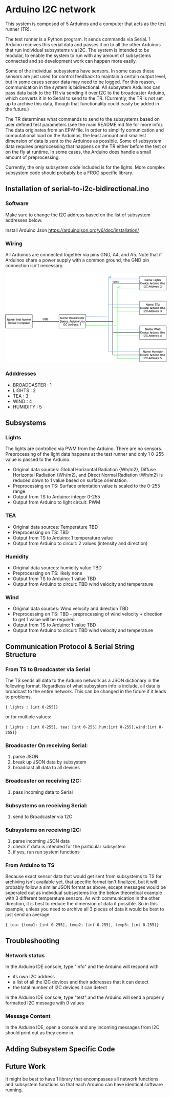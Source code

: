 # Arduino I2C network

This system is composed of 5 Arduinos and a computer that acts as the test runner (TR).

The test runner is a Python program. It sends commands via Serial. 1 Arduino receives this serial data and passes it on to all the other Arduinos that run individual subsystems via I2C. The system is intended to be modular, to enable the system to run with any amount of subsystems connected and so development work can happen more easily.

Some of the individual subsystems have sensors. In some cases these sensors are just used for control feedback to maintain a certain output level, but in some cases sensor data may need to be logged. For this reason, communication in the system is bidirectional. All subsystem Arduinos can pass data back to the TR via sending it over I2C to the broadcaster Arduino, which converts it in to Serial to send to the TR. (Currently, the TR is not set up to archive this data, though that functionality could easily be added in the future.)

The TR determines what commands to send to the subsystems based on user defined test parameters (see the main README.md file for more info). The data originates from an EPW file. In order to simplify comunication and computational load on the Arduinos, the least amount and smallest dimension of data is sent to the Arduinos as possible. Some of subsystem data requires preprocessing that happens on the TR either before the test or on the fly at runtime. In some cases, the Arduino does handle a small amount of preprocessing.

Currently, the only subsystem code included is for the lights. More complex subsystem code should probably be a FROG specific library.

## Installation of serial-to-i2c-bidirectional.ino

### Software

Make sure to change the I2C address based on the list of subsystem addresses below.

Install Arduino Json https://arduinojson.org/v6/doc/installation/

### Wiring

All Arduinos are connected together via pins GND, A4, and A5. Note that if Arduinos share a power supply with a common ground, the GND pin connection isn't necessary.

<img src="/hardware-documentation/wiring/ArduinoNetworkWiring.png">

### Adddresses

 * BROADCASTER : 1
 * LIGHTS : 2
 * TEA : 3
 * WIND : 4
 * HUMIDITY : 5

## Subsystems

### Lights

The lights are controlled via PWM from the Arduino. There are no sensors. Preprocessing of the light data happens at the test runner and only 1 0-255 value is passed to the Arduino.

* Original data sources: Global Horizontal Radiation {Wh/m2}, Diffuse Horizontal Radiation {Wh/m2}, and Direct Normal Radiation {Wh/m2} is reduced down to 1 value based on surface orientation.
* Preprocessing on TS: Surface orientation value is scaled to the 0-255 range.
* Output from TS to Arduino: integer 0-255
* Output from Arduino to light circuit: PWM

### TEA

* Original data sources: Temperature TBD
* Preprocessing on TS: TBD
* Output from TS to Arduino: 1 temperature value
* Output from Arduino to circuit: 2 values (intensity and direction)

### Humidity


* Original data sources: humidity value TBD
* Preprocessing on TS: likely none
* Output from TS to Arduino: 1 value TBD
* Output from Arduino to circuit: TBD wind velocity and temperature

### Wind

* Original data sources: Wind velocity and direction TBD
* Preprocessing on TS: TBD - preprocessing of wind velocity + direction to get 1 value will be required
* Output from TS to Arduino: 1 value TBD
* Output from Arduino to circuit: TBD wind velocity and temperature

## Communication Protocol & Serial String Structure

### From TS to Broadcaster via Serial
The TS sends all data to the Arduino network as a JSON dictionary in the following format. Regardless of what subsystem info is include, all data is broadcast to the entire network. This can be changed in the future if it leads to problems.

`{ lights : [int 0-255]}`

or for multiple values: 

`{ lights : [int 0-255], tea: [int 0-255],hum:[int 0-255],wind:[int 0-255]}`

### Broadcaster On receiving Serial:

1) parse JSON
2) break up JSON data by subsystem
3) broadcast all data to all devices

### Broadcaster on receiving I2C:

1) pass incoming data to Serial

### Subsystems on receiving Serial:

1) send to Broadcaster via 12C

### Subsystems on receiving I2C:

1) parse incoming JSON data
2) check if data is intended for the particular subsystem
3) if yes, run run system functions

### From Arduino to TS

Because exact sensor data that would get sent from subsystems to TS for archiving isn't available yet, that specific format isn't finalized, but it will probably follow a similar JSON format as above, except messages would be seperated out as individual subsystems like the below theoretical example with 3 different temperature sensors. As with communication in the other direction, it is best to reduce the dimension of data if possible. So in this example, unless you need to archive all 3 pieces of data it would be best to just send an average.

`{ tea: {temp1: [int 0-255], temp2: [int 0-255], temp3: [int 0-255]}`

## Troubleshooting

### Network status

In the Arduino IDE console, type "info" and the Arduino will respond with 
* its own I2C address
* a list of all the I2C devices and their addresses that it can detect
* the total number of I2C devices it can detect

In the Arduino IDE console, type "test" and the Arduino will send a properly formatted I2C message with 0 values

### Message Content

In the Arduino IDE, open a console and any incoming messages from I2C should print out as they come in.

## Adding Subsystem Specific Code

## Future Work

It might be best to have 1 library that encompasses all network functions and subsystem functions so that each Arduino can have identical software running.
